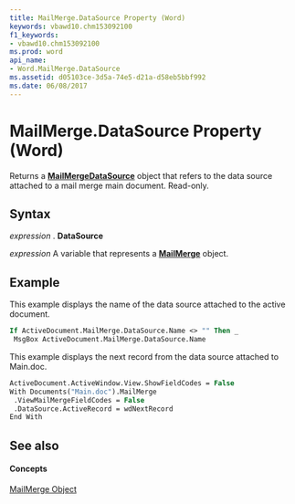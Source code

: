 ```yaml
---
title: MailMerge.DataSource Property (Word)
keywords: vbawd10.chm153092100
f1_keywords:
- vbawd10.chm153092100
ms.prod: word
api_name:
- Word.MailMerge.DataSource
ms.assetid: d05103ce-3d5a-74e5-d21a-d58eb5bbf992
ms.date: 06/08/2017
---
```



# MailMerge.DataSource Property (Word)

Returns a **[MailMergeDataSource](mailmergedatasource-object-word.md)** object that refers to the data source attached to a mail merge main document. Read-only.


## Syntax

 _expression_ . **DataSource**

 _expression_ A variable that represents a **[MailMerge](mailmerge-object-word.md)** object.


## Example

This example displays the name of the data source attached to the active document.


```vb
If ActiveDocument.MailMerge.DataSource.Name <> "" Then _ 
 MsgBox ActiveDocument.MailMerge.DataSource.Name
```

This example displays the next record from the data source attached to Main.doc.




```vb
ActiveDocument.ActiveWindow.View.ShowFieldCodes = False 
With Documents("Main.doc").MailMerge 
 .ViewMailMergeFieldCodes = False 
 .DataSource.ActiveRecord = wdNextRecord 
End With
```


## See also


#### Concepts


[MailMerge Object](mailmerge-object-word.md)

